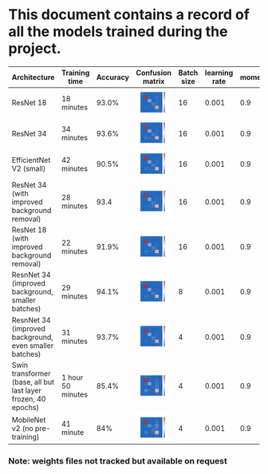 # This document contains a record of all the models trained during the project.

| Architecture                                                  | Training time     | Accuracy | Confusion matrix                                             | Batch size | learning rate | momentum | Gamma (scheduler) | Step size(scheduler) |
| ------------------------------------------------------------- | ----------------- | -------- | ------------------------------------------------------------ | ---------- | ------------- | -------- | ----------------- | -------------------- |
| ResNet 18                                                     | 18 minutes        | 93.0%    | ![](confusion-matrices/resnet_18_93_acc.png)                 | 16         | 0.001         | 0.9      | 0.1               | 10                   |
| ResNet 34                                                     | 34 minutes        | 93.6%    | ![](confusion-matrices/resnet_34_93_acc.png)                 | 16         | 0.001         | 0.9      | 0.1               | 8                    |
| EfficientNet V2 (small)                                       | 42 minutes        | 90.5%    | ![](confusion-matrices/efficientnet_v2_s_91_acc.png)         | 16         | 0.001         | 0.9      | 0.1               | 8                    |
| ResNet 34 (with improved background removal)                  | 28 minutes        | 93.4     | ![](confusion-matrices/resnet_34_whitebg_93_acc.png)         | 16         | 0.001         | 0.9      | 0.1               | 8                    |
| ResNet 18 (with improved background removal)                  | 22 minutes        | 91.9%    | ![](confusion-matrices/resnet_18_whitebg_92_acc.png)         | 16         | 0.001         | 0.9      | 0.1               | 10                   |
| ResnNet 34 (improved background, smaller batches)             | 29 minutes        | 94.1%    | ![](confusion-matrices/resnet_34_whitebg_94_acc_8_batch.png) | 8          | 0.001         | 0.9      | 0.1               | 10                   |
| ResnNet 34 (improved background, even smaller batches)        | 31 minutes        | 93.7%    | ![](confusion-matrices/resnet_34_whitebg_93_acc_4_batch.png) | 4          | 0.001         | 0.9      | 0.1               | 10                   |
| Swin transformer (base, all but last layer frozen, 40 epochs) | 1 hour 50 minutes | 85.4%    | ![](confusion-matrices/swin_b_85_acc_4_batch.png)            | 4          | 0.001         | 0.9      | 0.1               | 10                   |
| MobileNet v2 (no pre-training)                                | 41 minute         | 84%      | ![](confusion-matrices/mobileNet-no-pretraining0-5gamma.png) | 4          | 0.001         | 0.9      | 0.5               | 10                   |

### Note: weights files not tracked but available on request

